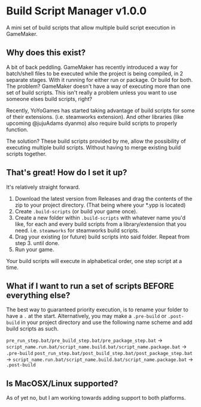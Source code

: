 # Build Script Manager v1.0.0
 A mini set of build scripts that allow multiple build script execution in GameMaker.

## Why does this exist?
A bit of back peddling. GameMaker has recently introduced a way for batch/shell files to be executed while the project is being compiled, in 2 separate stages.
With it running for either run or package. Or build for both. The problem? GameMaker doesn't have a way of executing more than one set of build scripts. This isn't really a problem unless you want to use someone elses build scripts, right? 

Recently, YoYoGames has started taking advantage of build scripts for some of their extensions. (i.e. steamworks extension). And other libraries (like upcoming @jujuAdams dyanmo) also require build scripts to properly function.

The solution? These build scripts provided by me, allow the possibility of executing multiple build scripts. Without having to merge existing build scripts together.

## That's great! How do I set it up?
It's relatively straight forward.

1. Download the latest version from Releases and drag the contents of the zip to your project directory. (That being where your *.ypp is located)
2. Create `.build-scripts` (or build your game once).
3. Create a new folder within `.build-scripts` with whatever name you'd like, for each and every build scripts from a library/extension that you need. i.e. `steamworks` for steamworks build scripts.
4. Drag your existing (or future) build scripts into said folder. Repeat from step 3. until done.
5. Run your game.

Your build scripts will execute in alphabetical order, one step script at a time.

## What if I want to run a set of scripts BEFORE everything else?
The best way to guaranteed priority execution, is to rename your folder to have a `.` at the start.
Alternatively, you may make a `.pre-build` or `.post-build` in your project directory and use the following name scheme and add build scripts as such.

`pre_run_step.bat/pre_build_step.bat/pre_package_step.bat` -> `script_name.run.bat/script_name.build.bat/script_name.package.bat` -> `.pre-build`
`post_run_step.bat/post_build_step.bat/post_package_step.bat `-> `script_name.run.bat/script_name.build.bat/script_name.package.bat` -> `.post-build` 

## Is MacOSX/Linux supported?
As of yet no, but I am working towards adding support to both platforms.
